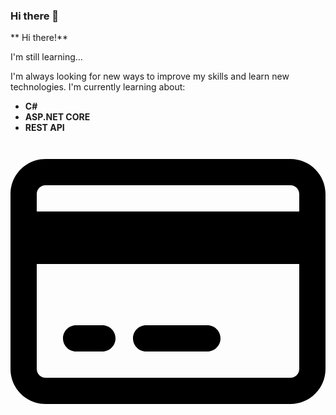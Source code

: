 ### Hi there 👋

** Hi there!**

I'm still learning...

I'm always looking for new ways to improve my skills and learn new technologies. I'm currently learning about:

* **C#**
* **ASP.NET CORE**
* **REST API**

<svg xmlns="http://www.w3.org/2000/svg" viewBox="0 0 576 512"><!--!Font Awesome Free 6.5.1 by @fontawesome - https://fontawesome.com License - https://fontawesome.com/license/free Copyright 2024 Fonticons, Inc.--><path d="M512 80c8.8 0 16 7.2 16 16v32H48V96c0-8.8 7.2-16 16-16H512zm16 144V416c0 8.8-7.2 16-16 16H64c-8.8 0-16-7.2-16-16V224H528zM64 32C28.7 32 0 60.7 0 96V416c0 35.3 28.7 64 64 64H512c35.3 0 64-28.7 64-64V96c0-35.3-28.7-64-64-64H64zm56 304c-13.3 0-24 10.7-24 24s10.7 24 24 24h48c13.3 0 24-10.7 24-24s-10.7-24-24-24H120zm128 0c-13.3 0-24 10.7-24 24s10.7 24 24 24H360c13.3 0 24-10.7 24-24s-10.7-24-24-24H248z"/></svg>
